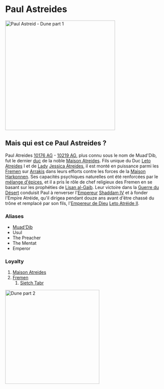 # Paul Astreides
<img src="https://static.wikia.nocookie.net/dune/images/4/46/Paul_Atreides_2024.jpg/revision/latest?cb=20240313113944" width="350" alt ="Paul Astreid - Dune part 1">

## Mais qui est ce Paul Astreides ?
Paul Atreides [10176 AG](https://dune.fandom.com/wiki/10176_AG) - [10219 AG](https://dune.fandom.com/wiki/10219_AG), plus connu sous le nom de Muad'Dib, fut le dernier [duc](https://dune.fandom.com/wiki/Duke) de la noble [Maison Atreides](https://dune.fandom.com/wiki/House_Atreides). Fils unique du Duc [Leto Atreides](https://dune.fandom.com/wiki/Leto_Atreides_I) I et de [Lady](https://dune.fandom.com/wiki/Lady) [Jessica Atreides](https://dune.fandom.com/wiki/Jessica_Atreides), il est monté en puissance parmi les [Fremen](https://dune.fandom.com/wiki/Fremen) sur [Arrakis](https://dune.fandom.com/wiki/Arrakis) dans leurs efforts contre les forces de la [Maison Harkonnen](https://dune.fandom.com/wiki/House_Harkonnen). Ses capacités psychiques naturelles ont été renforcées par le [mélange d'épices](https://dune.fandom.com/wiki/Spice_Melange), et il a pris le rôle de chef religieux des Fremen en se basant sur les prophéties de [Lisan al-Gaib](https://dune.fandom.com/wiki/Lisan_al_Gaib). Leur victoire dans la [Guerre du Désert](https://dune.fandom.com/wiki/Desert_War) conduisit Paul à renverser l'[Empereur](https://dune.fandom.com/wiki/Emperor) [Shaddam IV](https://dune.fandom.com/wiki/Shaddam_Corrino_IV) et à fonder l'Empire Atréide, qu'il dirigea pendant douze ans avant d'être chassé du trône et remplacé par son fils, l'[Empereur de Dieu](https://dune.fandom.com/wiki/God-Emperor) [Leto Atréide II](https://dune.fandom.com/wiki/Leto_Atreides_II).
### Aliases
- [Muad'Dib](https://dune.fandom.com/wiki/Muad%27Dib)
- Usul
- The Preacher
- The Mentat
- Emperor
### Loyalty
1. [Maison Atreides](https://dune.fandom.com/wiki/House_Atreides)
2. [Fremen](https://dune.fandom.com/wiki/Fremen)
   1. [Sietch Tabr](https://dune.fandom.com/wiki/Sietch_Tabr)

<img src="https://media1.giphy.com/media/v1.Y2lkPTc5MGI3NjExbnQyeWZoMGpxNzN2YW1sOGViOGpjazBqcnI0cDN4eXppNmJxMzRxNCZlcD12MV9pbnRlcm5hbF9naWZfYnlfaWQmY3Q9Zw/l0TSb9o6Vj7gRzOsdz/giphy.gif" width="300" alt="Dune part 2">

<script type="text/javascript">
    console.log("Hello!");
</script>